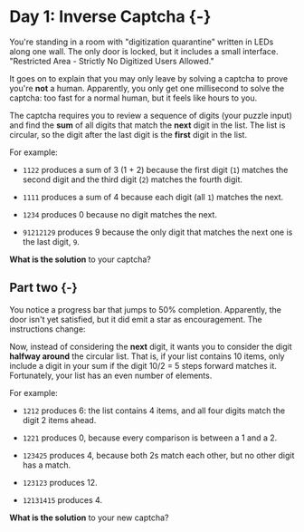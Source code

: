 
# Day 1: Inverse Captcha {-}

You're standing in a room with "digitization quarantine" written in LEDs along
one wall. The only door is locked, but it includes a small
interface. "Restricted Area - Strictly No Digitized Users Allowed."

It goes on to explain that you may only leave by solving a captcha to prove
you're **not** a human. Apparently, you only get one millisecond to solve the
captcha: too fast for a normal human, but it feels like hours to you.

The captcha requires you to review a sequence of digits (your puzzle input) and
find the **sum** of all digits that match the **next** digit in the list. The
list is circular, so the digit after the last digit is the **first** digit in
the list.

For example:

+ `1122` produces a sum of 3 (1 + 2) because the first digit (`1`) matches the
  second digit and the third digit (`2`) matches the fourth digit.

+ `1111` produces a sum of 4 because each digit (all `1`) matches the next.

+ `1234` produces 0 because no digit matches the next.

+ `91212129` produces 9 because the only digit that matches the next one is the
  last digit, `9`.

**What is the solution** to your captcha?

## Part two {-}

You notice a progress bar that jumps to 50% completion. Apparently, the door
isn't yet satisfied, but it did emit a star as encouragement. The instructions
change:

Now, instead of considering the **next** digit, it wants you to consider the digit
**halfway around** the circular list. That is, if your list contains 10 items, only
include a digit in your sum if the digit 10/2 = 5 steps forward matches
it. Fortunately, your list has an even number of elements.

For example:

+ `1212` produces 6: the list contains 4 items, and all four digits match the
  digit 2 items ahead.

+ `1221` produces 0, because every comparison is between a 1 and a 2.

+ `123425` produces 4, because both 2s match each other, but no other digit has
  a match.

+ `123123` produces 12.

+ `12131415` produces 4.

**What is the solution** to your new captcha?

